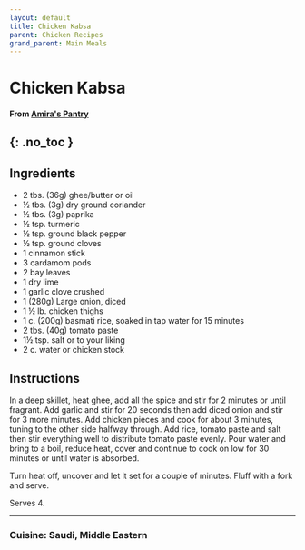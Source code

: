 ```yaml
---
layout: default
title: Chicken Kabsa
parent: Chicken Recipes
grand_parent: Main Meals
---
```


# Chicken Kabsa
#### From <a href="https://amiraspantry.com/chicken-saudi-kabsa/" target="_blank">Amira's Pantry</a>
{: .no_toc }
---

## Ingredients
<ul>
	<li>2 tbs. (36g) ghee/butter or oil</li>
	<li>½ tbs. (3g) dry ground coriander</li>
	<li>½ tbs. (3g) paprika</li>
	<li>½ tsp. turmeric</li>
	<li>½ tsp. ground black pepper</li>
	<li>½ tsp. ground cloves</li>
	<li>1 cinnamon stick</li>
	<li>3 cardamom pods</li>
	<li>2 bay leaves</li>
	<li>1 dry lime</li>
	<li>1 garlic clove crushed</li>
	<li>1 (280g) Large onion, diced</li>
	<li>1 ½ lb. chicken thighs</li>
	<li>1 c. (200g) basmati rice, soaked in tap water for 15 minutes</li>
	<li>2 tbs. (40g) tomato paste</li>
	<li>1½ tsp. salt or to your liking</li>
	<li>2 c. water or chicken stock</li>
</ul>

## Instructions
In a deep skillet, heat ghee, add all the spice and stir for 2 minutes or until fragrant. Add garlic and stir for 20 seconds then add diced onion and stir for 3 more minutes. Add chicken pieces and cook for about 3 minutes, tuning to the other side halfway through. Add rice, tomato paste and salt then stir everything well to distribute tomato paste evenly. Pour water and bring to a boil, reduce heat, cover and continue to cook on low for 30 minutes or until water is absorbed.

Turn heat off, uncover and let it set for a couple of minutes. Fluff with a fork and serve.

Serves 4.

--- 

### Cuisine: Saudi, Middle Eastern